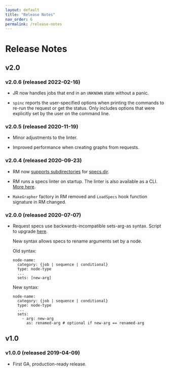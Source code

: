 ```yaml
---
layout: default
title: "Release Notes"
nav_order: 6
permalink: /release-notes
---
```


# Release Notes

## v2.0

### v2.0.6 (released 2022-02-16)

* JR now handles jobs that end in an `UNKNOWN` state without a panic.

* `spinc` reports the user-specified options when printing the commands to re-run the request or get the status. Only includes options that were explicitly set by the user on the command line.

### v2.0.5 (released 2020-11-19)

* Minor adjustments to the linter.

* Improved performance when creating graphs from requests.

### v2.0.4 (released 2020-09-23)

* RM now [supports subdirectories](/spincycle/v2.0/develop/requests) for [specs.dir](/spincycle/v2.0/operate/configure#rm.specs.dir).

* RM runs a specs linter on startup. The linter is also available as a CLI. [More here](/spincycle/v2.0/develop/requests).

* `MakeGrapher` factory in RM removed and `LoadSpecs` hook function signature in RM changed.

### v2.0.0 (released 2020-07-07)

* Request specs use backwards-incompatible sets-arg-as syntax. Script to upgrade [here](https://github.com/square/spincycle/tree/master/util/reformat-yaml/).

  New syntax allows specs to rename arguments set by a node.

  Old syntax:
  ```
  node-name:
    category: {job | sequence | conditional}
    type: node-type
    ...
    sets: [new-arg]
  ```
  New syntax:
  ```
  node-name:
    category: {job | sequence | conditional}
    type: node-type
    ...
    sets:
      - arg: new-arg
        as: renamed-arg # optional if new-arg == renamed-arg
  ```

## v1.0

### v1.0.0 (released 2019-04-09)

* First GA, production-ready release.
